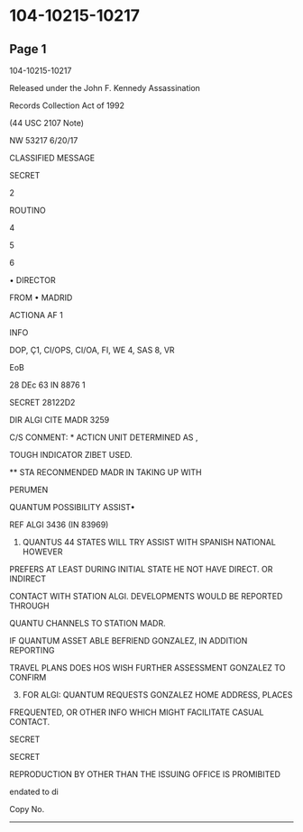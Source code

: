 # 104-10215-10217

## Page 1

104-10215-10217

Released under the John F. Kennedy Assassination

Records Collection Act of 1992

(44 USC 2107 Note)

NW 53217 6/20/17

CLASSIFIED MESSAGE

SECRET

2

ROUTINO

4

5

6

• DIRECTOR

FROM • MADRID

ACTIONA AF 1

INFO

DOP, Ç1, CI/OPS, CI/OA, FI, WE 4, SAS 8, VR

EoB

28 DEc 63 IN 8876 1

SECRET 28122D2

DIR ALGI CITE MADR 3259

C/S CONMENT: * ACTICN UNIT DETERMINED AS ,

TOUGH INDICATOR ZIBET USED.

** STA RECONMENDED MADR IN TAKING UP WITH

PERUMEN

QUANTUM POSSIBILITY ASSIST•

REF ALGI 3436 (IN 83969)

1. QUANTUS 44 STATES WILL TRY ASSIST WITH SPANISH NATIONAL HOWEVER

PREFERS AT LEAST DURING INITIAL STATE HE NOT HAVE DIRECT. OR INDIRECT

CONTACT WITH STATION ALGI. DEVELOPMENTS WOULD BE REPORTED THROUGH

QUANTU CHANNELS TO STATION MADR.

IF QUANTUM ASSET ABLE BEFRIEND GONZALEZ, IN ADDITION REPORTING

TRAVEL PLANS DOES HOS WISH FURTHER ASSESSMENT GONZALEZ TO CONFIRM

3. FOR ALGI: QUANTUM REQUESTS GONZALEZ HOME ADDRESS, PLACES

FREQUENTED, OR OTHER INFO WHICH MIGHT FACILITATE CASUAL CONTACT.

SECRET

SECRET

REPRODUCTION BY OTHER THAN THE ISSUING OFFICE IS PROMIBITED

endated to di

Copy No.

---

